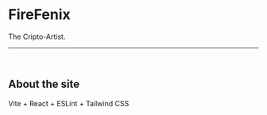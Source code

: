 # FireFenix
The Cripto-Artist.

----

<br>

## About the site

Vite + React + ESLint + Tailwind CSS
